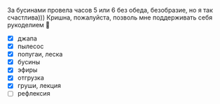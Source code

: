 За бусинами провела часов 5 или 6 без обеда, безобразие, но я так счастлива))) Кришна, пожалуйста, позволь мне поддерживать себя рукоделием 🙏
- [x] джапа
- [x] пылесос 
- [x] попугаи, леска
- [x] бусины
- [x] эфиры
- [x] отгрузка
- [x] груши, лекция
- [ ] рефлексия 